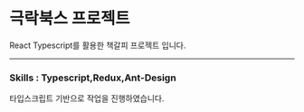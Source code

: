 # 극락북스 프로젝트

React Typescript를 활용한 책갈피 프로젝트 입니다.

---

### Skills : Typescript,Redux,Ant-Design

타입스크립트 기반으로 작업을 진행하였습니다.
